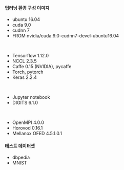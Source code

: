 #### 딥러닝 환경 구성 이미지 

- ubuntu 16.04
- cuda 9.0
- cudnn 7
- FROM nvidia/cuda:9.0-cudnn7-devel-ubuntu16.04 

<br>

- Tensorflow 1.12.0
- NCCL 2.3.5
- Caffe 0.15 (NVIDIA), pycaffe
- Torch, pytorch
- Keras 2.2.4

<br>

- Jupyter notebook
- DIGITS 6.1.0

<br>

- OpenMPI 4.0.0
- Horovod 0.16.1
- Mellanox OFED 4.5.1.0.1


#### 테스트 데이터셋
- dbpedia
- MNIST
